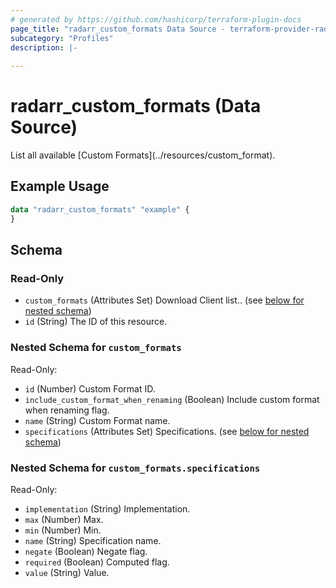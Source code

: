 ```yaml
---
# generated by https://github.com/hashicorp/terraform-plugin-docs
page_title: "radarr_custom_formats Data Source - terraform-provider-radarr"
subcategory: "Profiles"
description: |-
  
---
```


# radarr_custom_formats (Data Source)

<!-- subcategory:Profiles -->List all available [Custom Formats](../resources/custom_format).

## Example Usage

```terraform
data "radarr_custom_formats" "example" {
}
```

<!-- schema generated by tfplugindocs -->
## Schema

### Read-Only

- `custom_formats` (Attributes Set) Download Client list.. (see [below for nested schema](#nestedatt--custom_formats))
- `id` (String) The ID of this resource.

<a id="nestedatt--custom_formats"></a>
### Nested Schema for `custom_formats`

Read-Only:

- `id` (Number) Custom Format ID.
- `include_custom_format_when_renaming` (Boolean) Include custom format when renaming flag.
- `name` (String) Custom Format name.
- `specifications` (Attributes Set) Specifications. (see [below for nested schema](#nestedatt--custom_formats--specifications))

<a id="nestedatt--custom_formats--specifications"></a>
### Nested Schema for `custom_formats.specifications`

Read-Only:

- `implementation` (String) Implementation.
- `max` (Number) Max.
- `min` (Number) Min.
- `name` (String) Specification name.
- `negate` (Boolean) Negate flag.
- `required` (Boolean) Computed flag.
- `value` (String) Value.
